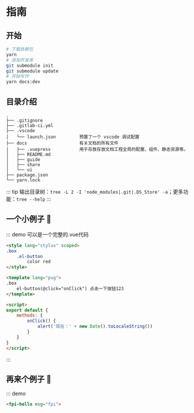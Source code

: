 # 指南

## 开始

```bash
# 下载依赖包
yarn
# 添加开发库
git submodule init
git submodule update
# 开始写作
yarn docs:dev
```

## 目录介绍

```
.
├── .gitignore
├── .gitlab-ci.yml
├── .vscode
│   └── launch.json         预置了一个 vscode 调试配置
├── docs                    有关文档的所有文件
│   ├── .vuepress           用于存放存放文档工程全局的配置、组件、静态资源等。
│   ├── README.md
│   ├── guide
│   ├── share
│   └── ui
├── package.json
└── yarn.lock
```

::: tip
输出目录树：```tree -L 2 -I 'node_modules|.git|.DS_Store' -a```；更多功能：```tree --help```
:::

## 一个小例子 🌰

::: demo 可以是一个完整的.vue代码
```html
<style lang="stylus" scoped>
.box
    .el-button
        color red
</style>

<template lang="pug">
.box 
    el-button(@click="onClick") 点击一下按钮123
</template>

<script>
export default {
    methods: {
        onClick() {
            alert('现在：' + new Date().toLocaleString())
        }
    } 
}
</script>
```
:::

## 再来个例子 🌰

::: demo
```html
<fpi-hello msg="fpi">
```